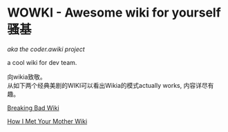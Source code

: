 # WOWKI - Awesome wiki for yourself 骚基 #
*aka the coder.awiki project*

a cool wiki for dev team.

向wikia致敬。  
从如下两个经典美剧的WIKI可以看出Wikia的模式actually works, 内容详尽有趣。   
   
[Breaking Bad Wiki](http://breakingbad.wikia.com/wiki/Breaking_Bad_Wiki)   

[How I Met Your Mother Wiki](http://how-i-met-your-mother.wikia.com/wiki/How_I_Met_Your_Mother_Wiki)
